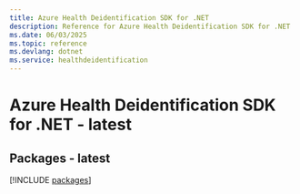 ```yaml
---
title: Azure Health Deidentification SDK for .NET
description: Reference for Azure Health Deidentification SDK for .NET
ms.date: 06/03/2025
ms.topic: reference
ms.devlang: dotnet
ms.service: healthdeidentification
---
```

# Azure Health Deidentification SDK for .NET - latest
## Packages - latest
[!INCLUDE [packages](health-deidentification-index.md)]